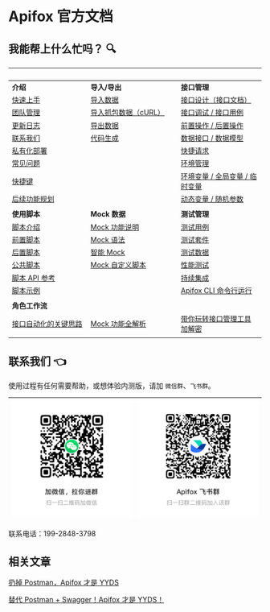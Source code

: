 # Apifox 官方文档

## 我能帮上什么忙吗？ 🔍

| <img alt="空格" src="./assets/img/changelog/blank.png" width="300px" /> | <img alt="空格" src="./assets/img/changelog/blank.png" width="300px" /> | <img alt="空格" src="./assets/img/changelog/blank.png" width="300px" /> |
| ----------------------------------------------------------------------- | ----------------------------------------------------------------------- | ----------------------------------------------------------------------- |
| **介绍**                                                                | **导入/导出**                                                           | **接口管理**                                                            |
| [快速上手](./app/getting-started/)                                      | [导入数据](./app/import/)                                               | [接口设计（接口文档）](./app/api-manage/api-design/)                    |
| [团队管理](./app/team/team-manage/)                                     | [导入抓包数据（cURL）](./app/import/curl-import/)                       | [接口调试 / 接口用例](./app/api-manage/api-case/)                       |
| [更新日志](./app/changelog/)                                            | [导出数据](./app/export/)                                               | [前置操作 / 后置操作](./app/processor/assertion/)                       |
| [联系我们](./app/contact-us/)                                           | [代码生成](./app/code-generator/)                                       | [数据接口 / 数据模型](./app/api-manage/api-schema/)                     |
| [私有化部署](./app/privatization-deployment/)                           |                                                                         | [快捷请求](./app/api-manage/quick-debug/)                               |
| [常见问题](./app/faq/)                                                  |                                                                         | [环境管理](./app/api-manage/environments/)                              |
| [快捷键](./app/shortcuts/)                                              |                                                                         | [环境变量 / 全局变量 / 临时变量](./app/api-manage/variables/)           |
| [后续功能规划](./app/roadmap/)                                          |                                                                         | [动态变量 / 随机参数](./app/api-manage/dynamic-variables/)              |
|                                                                         |                                                                         |                                                                         |
| **使用脚本**                                                            | **Mock 数据**                                                           | **测试管理**                                                            |
| [脚本介绍](./app/scripts/)                                              | [Mock 功能说明](./app/mock/)                                            | [测试用例](./app/test-manage/test-case/)                                |
| [前置脚本](./app/scripts/pre-request-script/)                           | [Mock 语法](./app/mock/mock-rules/)                                     | [测试套件](./app/test-manage/test-suite/)                               |
| [后置脚本](./app/scripts/after-request-script/)                         | [智能 Mock](./app/mock/intelligent-mock/)                               | [测试数据](./app/test-manage/test-data/)                                |
| [公共脚本](./app/scripts/common-script/)                                | [Mock 自定义脚本](./app/mock/mock-custom-scripts/)                      | [性能测试](./app/test-manage/performance-test/)                         |
| [脚本 API 参考](./app/scripts/api-references/pm-reference/)             |                                                                         | [持续集成](./app/ci/)                                                   |
| [脚本示例](./app/scripts/examples/tests/)                               |                                                                         | [Apifox CLI 命令行运行](./cli/)                                         |
|                                                                         |                                                                         |                                                                         |
| **角色工作流**                                                          |                                                                         |                                                                         |
| [接口自动化的关键思路](./articles/apifox-api-automation/)               | [Mock 功能全解析](./articles/apifox-mock/)                              | [带你玩转接口管理工具加解密](./articles/incode-decode/)                 |
|                                                                         |                                                                         |

## 联系我们 👈

使用过程有任何需要帮助，或想体验内测版，请加 `微信群`、`飞书群`。

| <img alt="Apifox 微信群" src="./assets/img/contact-us/contact-us-wechat-group-0421.png"/> | <img alt="Apifox 飞书群" src="./assets/img/contact-us/contact-us-feishu-group-0421.png"  /> |
| ----------------------------------------------------------------------------------------- | ------------------------------------------------------------------------------------------- |

联系电话：199-2848-3798

## 相关文章

[扔掉 Postman，Apifox 才是 YYDS](./articles/apifox-yyds-discard-postman/)

[替代 Postman + Swagger！Apifox 才是 YYDS！](./articles/apifox-replace-postman-and-swagger/)

